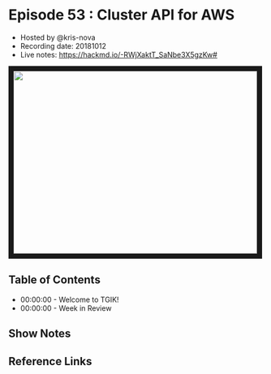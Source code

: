 # Episode 53 : Cluster API for AWS

- Hosted by @kris-nova
- Recording date: 20181012
- Live notes: https://hackmd.io/-RWjXaktT_SaNbe3X5gzKw#

<!--- Thumbnailed embed of the video, n8Xo_ghCIOSY is the video id from the youtube url --->

<a href="https://www.youtube.com/watch?v=e1XCsuTYUa4
" target="_blank"><img src="http://img.youtube.com/vi/e1XCsuTYUa4/hqdefault.jpg" width="480" height="360" border="10" /></a>

## Table of Contents

- 00:00:00 - Welcome to TGIK!
- 00:00:00 - Week in Review

## Show Notes


## Reference Links


